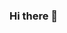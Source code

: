 ### Hi there 👋

<!--
**Uyaii/Uyaii** is a ✨ _special_ ✨ repository because its `README.md` (this file) appears on your GitHub profile.

Here are some ideas to get you started:
[![GitHub Streak](https://streak-stats.demolab.com/?user=Uyaii)](https://git.io/streak-stats)
- 🔭 I’m currently working on ...
- 🌱 I’m currently learning ...
- 👯 I’m looking to collaborate on ...
- 🤔 I’m looking for help with ...
- 💬 Ask me about ...
- 📫 How to reach me: ...
- 😄 Pronouns: ...
- ⚡ Fun fact: ...
-->
